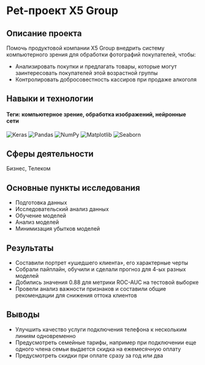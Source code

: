 # Pet-проект X5 Group

## Описание проекта
Помочь продуктовой компании X5 Group внедрить систему компьютерного зрения для обработки фотографий покупателей, чтобы:
- Анализировать покупки и предлагать товары, которые могут заинтересовать покупателей этой возрастной группы
- Контролировать добросовестность кассиров при продаже алкоголя

## Навыки и технологии
#### Теги: компьютерное зрение, обработка изображений, нейронные сети
![Keras](https://img.shields.io/badge/Keras-black?style=flat&logo=keras&logoColor=orange)
![Pandas](https://img.shields.io/badge/Pandas-black?style=flat&logo=pandas&logoColor=orange)
![NumPy](https://img.shields.io/badge/NumPy-black?style=flat&logo=numpy&logoColor=orange)
![Matplotlib](https://img.shields.io/badge/Matplotlib-black?style=flat&logo=matplotlib&logoColor=orange)
![Seaborn](https://img.shields.io/badge/Seaborn-black?style=flat&logo=seaborn&logoColor=orange)

## Сферы деятельности
Бизнес, Телеком

## Основные пункты исследования
- Подготовка данных
- Исследовательский анализ данных
- Обучение моделей
- Анализ моделей
- Минимизация убытков моделей

## Результаты
- Составили портрет «ушедшего клиента», его характерные черты
- Собрали пайплайн, обучили и сделали прогноз для 4-ых разных моделей
- Добились значения 0.88 для метрики ROC-AUC на тестовой выборке
- Провели анализ важности признаков и составили общие рекомендации для снижения оттока клиентов

## Выводы
- Улучшить качество услуги подключения телефона к нескольким линиям одновременно
- Предусмотреть семейные тарифы, например при подключении еще одного члена семьи выдается скидка на ежемесячную оплату
- Предусмотреть скидки при оплате сразу за год или два

